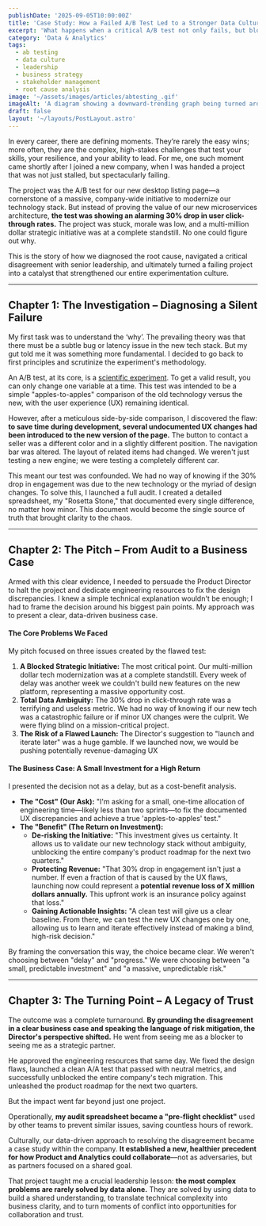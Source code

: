 ```yaml
---
publishDate: '2025-09-05T10:00:00Z'
title: 'Case Study: How a Failed A/B Test Led to a Stronger Data Culture'
excerpt: 'What happens when a critical A/B test not only fails, but blocks a company-wide initiative? This story unpacks how diagnosing the root cause, navigating leadership conflict, and reframing data into business impact turned failure into a cultural win.'
category: 'Data & Analytics'
tags:
  - ab testing
  - data culture
  - leadership
  - business strategy
  - stakeholder management
  - root cause analysis
image: '~/assets/images/articles/abtesting_.gif'
imageAlt: 'A diagram showing a downward-trending graph being turned around into an upward-trending one, symbolizing a business turnaround.'
draft: false
layout: '~/layouts/PostLayout.astro'
---
```


In every career, there are defining moments. They’re rarely the easy wins; more often, they are the complex, high-stakes challenges that test your skills, your resilience, and your ability to lead. For me, one such moment came shortly after I joined a new company, when I was handed a project that was not just stalled, but spectacularly failing.

The project was the A/B test for our new desktop listing page—a cornerstone of a massive, company-wide initiative to modernize our technology stack. But instead of proving the value of our new microservices architecture, **the test was showing an alarming 30% drop in user click-through rates.** The project was stuck, morale was low, and a multi-million dollar strategic initiative was at a complete standstill. No one could figure out why.

This is the story of how we diagnosed the root cause, navigated a critical disagreement with senior leadership, and ultimately turned a failing project into a catalyst that strengthened our entire experimentation culture.

---

## Chapter 1: The Investigation – Diagnosing a Silent Failure

My first task was to understand the ‘why’. The prevailing theory was that there must be a subtle bug or latency issue in the new tech stack. But my gut told me it was something more fundamental. I decided to go back to first principles and scrutinize the experiment's methodology.

An A/B test, at its core, is a [scientific experiment](https://hbr.org/2017/06/a-refresher-on-ab-testing). To get a valid result, you can only change one variable at a time. This test was intended to be a simple "apples-to-apples" comparison of the old technology versus the new, with the user experience (UX) remaining identical.

However, after a meticulous side-by-side comparison, I discovered the flaw: **to save time during development, several undocumented UX changes had been introduced to the new version of the page.** The button to contact a seller was a different color and in a slightly different position. The navigation bar was altered. The layout of related items had changed. We weren't just testing a new engine; we were testing a completely different car.

This meant our test was confounded. We had no way of knowing if the 30% drop in engagement was due to the new technology or the myriad of design changes. To solve this, I launched a full audit. I created a detailed spreadsheet, my "Rosetta Stone," that documented every single difference, no matter how minor. This document would become the single source of truth that brought clarity to the chaos.

---

## Chapter 2: The Pitch – From Audit to a Business Case

Armed with this clear evidence, I needed to persuade the Product Director to halt the project and dedicate engineering resources to fix the design discrepancies. I knew a simple technical explanation wouldn't be enough; I had to frame the decision around his biggest pain points. My approach was to present a clear, data-driven business case.

#### **The Core Problems We Faced**

My pitch focused on three issues created by the flawed test:
1.  **A Blocked Strategic Initiative:** The most critical point. Our multi-million dollar tech modernization was at a complete standstill. Every week of delay was another week we couldn't build new features on the new platform, representing a massive opportunity cost.
2.  **Total Data Ambiguity:** The 30% drop in click-through rate was a terrifying and useless metric. We had no way of knowing if our new tech was a catastrophic failure or if minor UX changes were the culprit. We were flying blind on a mission-critical project.
3.  **The Risk of a Flawed Launch:** The Director's suggestion to "launch and iterate later" was a huge gamble. If we launched now, we would be pushing potentially revenue-damaging UX

#### **The Business Case: A Small Investment for a High Return**

I presented the decision not as a delay, but as a cost-benefit analysis.

* **The "Cost" (Our Ask):** "I'm asking for a small, one-time allocation of engineering time—likely less than two sprints—to fix the documented UX discrepancies and achieve a true 'apples-to-apples' test."
* **The "Benefit" (The Return on Investment):**
    * **De-risking the Initiative:** "This investment gives us certainty. It allows us to validate our new technology stack without ambiguity, unblocking the entire company's product roadmap for the next two quarters."
    * **Protecting Revenue:** "That 30% drop in engagement isn't just a number. If even a fraction of that is caused by the UX flaws, launching now could represent a **potential revenue loss of X million dollars annually.** This upfront work is an insurance policy against that loss."
    * **Gaining Actionable Insights:** "A clean test will give us a clear baseline. From there, we can test the new UX changes one by one, allowing us to learn and iterate effectively instead of making a blind, high-risk decision."

By framing the conversation this way, the choice became clear. We weren't choosing between "delay" and "progress." We were choosing between "a small, predictable investment" and "a massive, unpredictable risk."

---

## Chapter 3: The Turning Point – A Legacy of Trust

The outcome was a complete turnaround. **By grounding the disagreement in a clear business case and speaking the language of risk mitigation, the Director's perspective shifted.** He went from seeing me as a blocker to seeing me as a strategic partner.

He approved the engineering resources that same day. We fixed the design flaws, launched a clean A/A test that passed with neutral metrics, and successfully unblocked the entire company's tech migration. This unleashed the product roadmap for the next two quarters.

But the impact went far beyond just one project.

Operationally, **my audit spreadsheet became a "pre-flight checklist"** used by other teams to prevent similar issues, saving countless hours of rework.

Culturally, our data-driven approach to resolving the disagreement became a case study within the company. **It established a new, healthier precedent for how Product and Analytics could collaborate**—not as adversaries, but as partners focused on a shared goal.

That project taught me a crucial leadership lesson: **the most complex problems are rarely solved by data alone.** They are solved by using data to build a shared understanding, to translate technical complexity into business clarity, and to turn moments of conflict into opportunities for collaboration and trust.